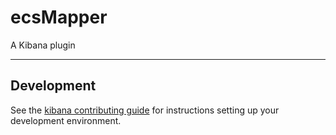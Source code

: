 # ecsMapper

A Kibana plugin

---

## Development

See the [kibana contributing guide](https://github.com/elastic/kibana/blob/master/CONTRIBUTING.md) for instructions setting up your development environment.
